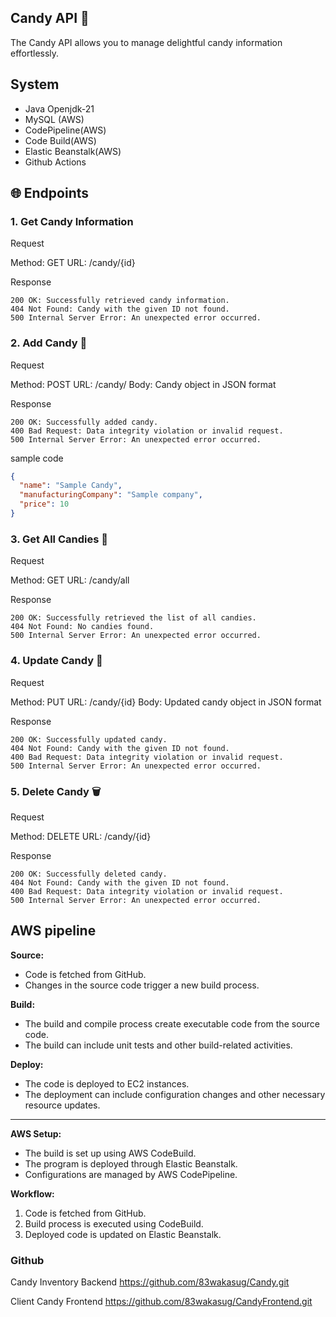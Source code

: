 ## Candy API 🍬

The Candy API allows you to manage delightful candy information effortlessly.

## System
- Java Openjdk-21
- MySQL (AWS)
- CodePipeline(AWS)
- Code Build(AWS)
- Elastic Beanstalk(AWS)
- Github Actions


## 🌐 Endpoints
### 1. Get Candy Information
   Request

   Method: GET
   URL: /candy/{id}

Response

    200 OK: Successfully retrieved candy information.
    404 Not Found: Candy with the given ID not found.
    500 Internal Server Error: An unexpected error occurred.


### 2. Add Candy 🍭
   Request

   Method: POST
   URL: /candy/
   Body: Candy object in JSON format

Response

    200 OK: Successfully added candy.
    400 Bad Request: Data integrity violation or invalid request.
    500 Internal Server Error: An unexpected error occurred.
   
   sample code
```json
{
  "name": "Sample Candy",
  "manufacturingCompany": "Sample company",
  "price": 10
}
```

### 3. Get All Candies 🍫
   Request

   Method: GET
   URL: /candy/all

Response

    200 OK: Successfully retrieved the list of all candies.
    404 Not Found: No candies found.
    500 Internal Server Error: An unexpected error occurred.

### 4. Update Candy 🍬
   Request

   Method: PUT
   URL: /candy/{id}
   Body: Updated candy object in JSON format

Response

    200 OK: Successfully updated candy.
    404 Not Found: Candy with the given ID not found.
    400 Bad Request: Data integrity violation or invalid request.
    500 Internal Server Error: An unexpected error occurred.

### 5. Delete Candy 🗑️
   Request

   Method: DELETE
   URL: /candy/{id}

Response

    200 OK: Successfully deleted candy.
    404 Not Found: Candy with the given ID not found.
    400 Bad Request: Data integrity violation or invalid request.
    500 Internal Server Error: An unexpected error occurred.


## AWS pipeline
**Source:**
- Code is fetched from GitHub.
- Changes in the source code trigger a new build process.

**Build:**
- The build and compile process create executable code from the source code.
- The build can include unit tests and other build-related activities.

**Deploy:**
- The code is deployed to EC2 instances.
- The deployment can include configuration changes and other necessary resource updates.

---

**AWS Setup:**
- The build is set up using AWS CodeBuild.
- The program is deployed through Elastic Beanstalk.
- Configurations are managed by AWS CodePipeline.

**Workflow:**
1. Code is fetched from GitHub.
2. Build process is executed using CodeBuild.
3. Deployed code is updated on Elastic Beanstalk.

### Github
Candy Inventory Backend
https://github.com/83wakasug/Candy.git

Client Candy Frontend
https://github.com/83wakasug/CandyFrontend.git

